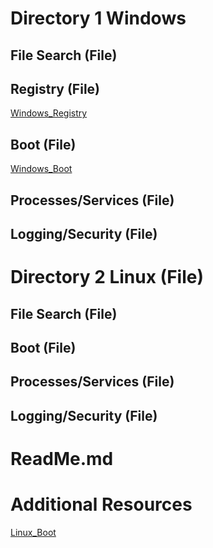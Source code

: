 # Directory 1 Windows

## File Search (File)
## Registry (File)
[Windows_Registry](Windows/Registry.md)
## Boot (File)
[Windows_Boot](Windows/Boot.md)
## Processes/Services (File)
## Logging/Security (File)
# Directory 2 Linux (File)

## File Search (File)
## Boot (File)
## Processes/Services (File)
## Logging/Security (File)

# ReadMe.md

# Additional Resources

  [Linux_Boot](Linux/Boot.md)

